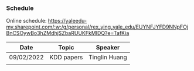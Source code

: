 ### Schedule

Online schedule: https://yaleedu-my.sharepoint.com/:w:/g/personal/rex_ying_yale_edu/EUYNFJYFD9NNpFOjBnCSOywBo3hZMdhjSZbaRUUKFkMIDQ?e=TafKia

| Date       | Topic      | Speaker       |
| ---------- | ---------- | ------------- |
| 09/02/2022 | KDD papers | Tinglin Huang |
|            |            |               |


